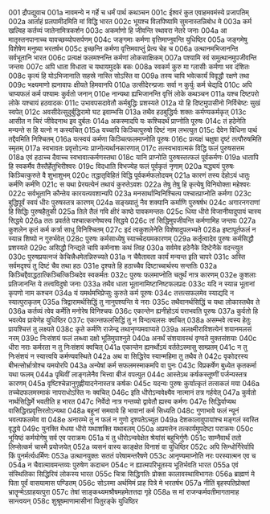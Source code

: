 001	द्रौपद्युवाच
001a	नावमन्ये न गर्हे च धर्मं पार्थ कथञ्चन
001c	ईश्वरं कुत एवाहमवमंस्ये प्रजापतिम्
002a	आर्ताहं प्रलपामीदमिति मां विद्धि भारत
002c	भूयश्च विलपिष्यामि सुमनास्तन्निबोध मे
003a	कर्म खल्विह कर्तव्यं जातेनामित्रकर्शन
003c	अकर्माणो हि जीवन्ति स्थावरा नेतरे जनाः
004a	आ मातृस्तनपानाच्च यावच्छय्योपसर्पणम्
004c	जङ्गमाः कर्मणा वृत्तिमाप्नुवन्ति युधिष्ठिर
005a	जङ्गमेषु विशेषेण मनुष्या भरतर्षभ
005c	इच्छन्ति कर्मणा वृत्तिमवाप्तुं प्रेत्य चेह च
006a	उत्थानमभिजानन्ति सर्वभूतानि भारत
006c	प्रत्यक्षं फलमश्नन्ति कर्मणां लोकसाक्षिकम्
007a	पश्यामि स्वं समुत्थानमुपजीवन्ति जन्तवः
007c	अपि धाता विधाता च यथायमुदके बकः
008a	स्वकर्म कुरु मा ग्लासीः कर्मणा भव दंशितः
008c	कृत्यं हि योऽभिजानाति सहस्रे नास्ति सोऽस्ति वा
009a	तस्य चापि भवेत्कार्यं विवृद्धौ रक्षणे तथा
009c	भक्ष्यमाणो ह्यनावापः क्षीयते हिमवानपि
010a	उत्सीदेरन्प्रजाः सर्वा न कुर्युः कर्म चेद्यदि
010c	अपि चाप्यफलं कर्म पश्यामः कुर्वतो जनान्
010e	नान्यथा ह्यभिजानन्ति वृत्तिं लोके कथञ्चन
011a	यश्च दिष्टपरो लोके यश्चायं हठवादकः
011c	उभावपसदावेतौ कर्मबुद्धिः प्रशस्यते
012a	यो हि दिष्टमुपासीनो निर्विचेष्टः सुखं स्वपेत्
012c	अवसीदेत्सुदुर्बुद्धिरामो घट इवाम्भसि
013a	तथैव हठबुद्धिर्यः शक्तः कर्मण्यकर्मकृत्
013c	आसीत न चिरं जीवेदनाथ इव दुर्बलः
014a	अकस्मादपि यः कश्चिदर्थं प्राप्नोति पूरुषः
014c	तं हठेनेति मन्यन्ते स हि यत्नो न कस्यचित्
015a	यच्चापि किञ्चित्पुरुषो दिष्टं नाम लभत्युत
015c	दैवेन विधिना पार्थ तद्दैवमिति निश्चितम्
016a	यत्स्वयं कर्मणा किञ्चित्फलमाप्नोति पूरुषः
016c	प्रत्यक्षं चक्षुषा दृष्टं तत्पौरुषमिति स्मृतम्
017a	स्वभावतः प्रवृत्तोऽन्यः प्राप्नोत्यर्थानकारणात्
017c	तत्स्वभावात्मकं विद्धि फलं पुरुषसत्तम
018a	एवं हठाच्च दैवाच्च स्वभावात्कर्मणस्तथा
018c	यानि प्राप्नोति पुरुषस्तत्फलं पूर्वकर्मणः
019a	धातापि हि स्वकर्मैव तैस्तैर्हेतुभिरीश्वरः
019c	विदधाति विभज्येह फलं पूर्वकृतं नृणाम्
020a	यद्ध्ययं पुरुषः किञ्चित्कुरुते वै शुभाशुभम्
020c	तद्धातृविहितं विद्धि पूर्वकर्मफलोदयम्
021a	कारणं तस्य देहोऽयं धातुः कर्मणि कर्मणि
021c	स यथा प्रेरयत्येनं तथायं कुरुतेऽवशः
022a	तेषु तेषु हि कृत्येषु विनियोक्ता महेश्वरः
022c	सर्वभूतानि कौन्तेय कारयत्यवशान्यपि
023a	मनसार्थान्विनिश्चित्य पश्चात्प्राप्नोति कर्मणा
023c	बुद्धिपूर्वं स्वयं धीरः पुरुषस्तत्र कारणम्
024a	सङ्ख्यातुं नैव शक्यानि कर्माणि पुरुषर्षभ
024c	अगारनगराणां हि सिद्धिः पुरुषहैतुकी
025a	तिले तैलं गवि क्षीरं काष्ठे पावकमन्ततः
025c	धिया धीरो विजानीयादुपायं चास्य सिद्धये
026a	ततः प्रवर्तते पश्चात्करणेष्वस्य सिद्धये
026c	तां सिद्धिमुपजीवन्ति कर्मणामिह जन्तवः
027a	कुशलेन कृतं कर्म कर्त्रा साधु विनिश्चितम्
027c	इदं त्वकुशलेनेति विशेषादुपलभ्यते
028a	इष्टापूर्तफलं न स्यान्न शिष्यो न गुरुर्भवेत्
028c	पुरुषः कर्मसाध्येषु स्याच्चेदयमकारणम्
029a	कर्तृत्वादेव पुरुषः कर्मसिद्धौ प्रशस्यते
029c	असिद्धौ निन्द्यते चापि कर्मनाशः कथं त्विह
030a	सर्वमेव हठेनैके दिष्टेनैके वदन्त्युत
030c	पुरुषप्रयत्नजं केचित्त्रैधमेतन्निरुच्यते
031a	न चैवैतावता कार्यं मन्यन्त इति चापरे
031c	अस्ति सर्वमदृश्यं तु दिष्टं चैव तथा हठः
031e	दृश्यते हि हठाच्चैव दिष्टाच्चार्थस्य सन्ततिः
032a	किञ्चिद्दैवाद्धठात्किञ्चित्किञ्चिदेव स्वकर्मतः
032c	पुरुषः फलमाप्नोति चतुर्थं नात्र कारणम्
032e	कुशलाः प्रतिजानन्ति ये तत्त्वविदुषो जनाः
033a	तथैव धाता भूतानामिष्टानिष्टफलप्रदः
033c	यदि न स्यान्न भूतानां कृपणो नाम कश्चन
034a	यं यमर्थमभिप्रेप्सुः कुरुते कर्म पूरुषः
034c	तत्तत्सफलमेव स्याद्यदि न स्यात्पुराकृतम्
035a	त्रिद्वारामर्थसिद्धिं तु नानुपश्यन्ति ये नराः
035c	तथैवानर्थसिद्धिं च यथा लोकास्तथैव ते
036a	कर्तव्यं त्वेव कर्मेति मनोरेष विनिश्चयः
036c	एकान्तेन ह्यनीहोऽयं पराभवति पूरुषः
037a	कुर्वतो हि भवत्येव प्रायेणेह युधिष्ठिर
037c	एकान्तफलसिद्धिं तु न विन्दत्यलसः क्वचित्
038a	असम्भवे त्वस्य हेतुः प्रायश्चित्तं तु लक्ष्यते
038c	कृते कर्मणि राजेन्द्र तथानृण्यमवाप्यते
039a	अलक्ष्मीराविशत्येनं शयानमलसं नरम्
039c	निःसंशयं फलं लब्ध्वा दक्षो भूतिमुपाश्नुते
040a	अनर्थं संशयावस्थं वृण्वते मुक्तसंशयाः
040c	धीरा नराः कर्मरता न तु निःसंशयं क्वचित्
041a	एकान्तेन ह्यनर्थोऽयं वर्ततेऽस्मासु साम्प्रतम्
041c	न तु निःसंशयं न स्यात्त्वयि कर्मण्यवस्थिते
042a	अथ वा सिद्धिरेव स्यान्महिमा तु तथैव ते
042c	वृकोदरस्य बीभत्सोर्भ्रात्रोश्च यमयोरपि
043a	अन्येषां कर्म सफलमस्माकमपि वा पुनः
043c	विप्रकर्षेण बुध्येत कृतकर्मा यथा फलम्
044a	पृथिवीं लाङ्गलेनैव भित्त्वा बीजं वपत्युत
044c	आस्तेऽथ कर्षकस्तूष्णीं पर्जन्यस्तत्र कारणम्
045a	वृष्टिश्चेन्नानुगृह्णीयादनेनास्तत्र कर्षकः
045c	यदन्यः पुरुषः कुर्यात्कृतं तत्सकलं मया
046a	तच्चेदफलमस्माकं नापराधोऽस्ति नः क्वचित्
046c	इति धीरोऽन्ववेक्ष्यैव नात्मानं तत्र गर्हयेत्
047a	कुर्वतो नार्थसिद्धिर्मे भवतीति ह भारत
047c	निर्वेदो नात्र गन्तव्यो द्वावेतौ ह्यस्य कर्मणः
047e	सिद्धिर्वाप्यथ वासिद्धिरप्रवृत्तिरतोऽन्यथा
048a	बहूनां समवाये हि भावानां कर्म सिध्यति
048c	गुणाभावे फलं न्यूनं भवत्यफलमेव वा
048e	अनारम्भे तु न फलं न गुणो दृश्यतेऽच्युत
049a	देशकालावुपायांश्च मङ्गलं स्वस्ति वृद्धये
049c	युनक्ति मेधया धीरो यथाशक्ति यथाबलम्
050a	अप्रमत्तेन तत्कार्यमुपदेष्टा पराक्रमः
050c	भूयिष्ठं कर्मयोगेषु सर्व एव पराक्रमः
051a	यं तु धीरोऽन्ववेक्षेत श्रेयांसं बहुभिर्गुणैः
051c	साम्नैवार्थं ततो लिप्सेत्कर्म चास्मै प्रयोजयेत्
052a	व्यसनं वास्य काङ्क्षेत विनाशं वा युधिष्ठिर
052c	अपि सिन्धोर्गिरेर्वापि किं पुनर्मर्त्यधर्मिणः
053a	उत्थानयुक्तः सततं परेषामन्तरैषणे
053c	आनृण्यमाप्नोति नरः परस्यात्मन एव च
054a	न चैवात्मावमन्तव्यः पुरुषेण कदाचन
054c	न ह्यात्मपरिभूतस्य भूतिर्भवति भारत
055a	एवं संस्थितिका सिद्धिरियं लोकस्य भारत
055c	चित्रा सिद्धिगतिः प्रोक्ता कालावस्थाविभागतः
056a	ब्राह्मणं मे पिता पूर्वं वासयामास पण्डितम्
056c	सोऽस्मा अर्थमिमं प्राह पित्रे मे भरतर्षभ
057a	नीतिं बृहस्पतिप्रोक्तां भ्रातॄन्मेऽग्राहयत्पुरा
057c	तेषां साङ्कथ्यमश्रौषमहमेतत्तदा गृहे
058a	स मां राजन्कर्मवतीमागतामाह सान्त्वयन्
058c	शुश्रूषमाणामासीनां पितुरङ्के युधिष्ठिर
